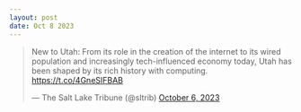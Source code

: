 ```yaml
---
layout: post
date: Oct 8 2023
---
```


<blockquote class="twitter-tweet"><p lang="en" dir="ltr">New to Utah: From its role in the creation of the internet to its wired population and increasingly tech-influenced economy today, Utah has been shaped by its rich history with computing. <a href="https://t.co/4GneSIFBAB">https://t.co/4GneSIFBAB</a></p>&mdash; The Salt Lake Tribune (@sltrib) <a href="https://twitter.com/sltrib/status/1710357881600487807?ref_src=twsrc%5Etfw">October 6, 2023</a></blockquote> <script async src="https://platform.twitter.com/widgets.js" charset="utf-8"></script>
